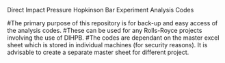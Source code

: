 Direct Impact Pressure Hopkinson Bar Experiment Analysis Codes

#The primary purpose of this repository is for back-up and easy access of the analysis codes.
#These can be used for any Rolls-Royce projects involving the use of DIHPB.
#The codes are dependant on the master excel sheet which is stored in individual machines (for security reasons). 
It is advisable to create a separate master sheet for different project.

